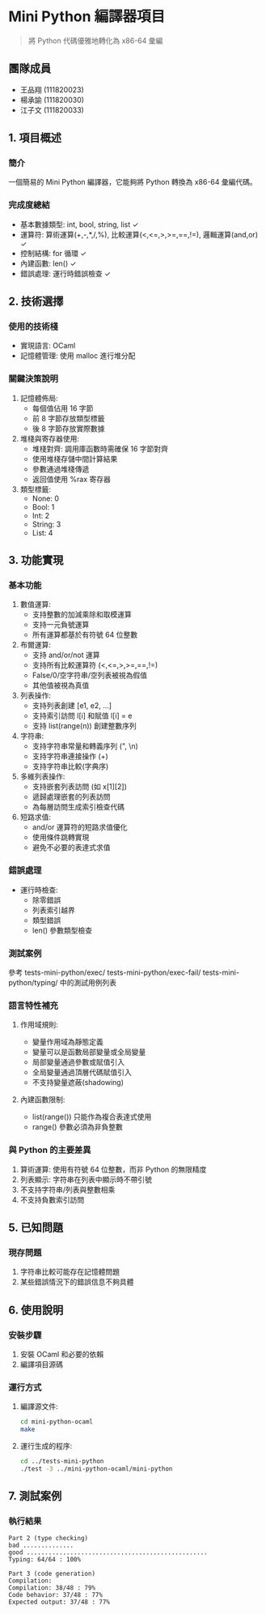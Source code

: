 # Mini Python 編譯器項目
> 將 Python 代碼優雅地轉化為 x86-64 彙編

## 團隊成員
- 王品翔 (111820023)
- 楊承諭 (111820030)  
- 江子文 (111820033)

## 1. 項目概述

### 簡介
一個簡易的 Mini Python 編譯器，它能夠將 Python 轉換為 x86-64 彙編代碼。

### 完成度總結
- 基本數據類型: int, bool, string, list ✓
- 運算符: 算術運算(+,-,*,/,%), 比較運算(<,<=,>,>=,==,!=), 邏輯運算(and,or) ✓
- 控制結構: for 循環 ✓
- 內建函數: len() ✓
- 錯誤處理: 運行時錯誤檢查 ✓

## 2. 技術選擇

### 使用的技術棧
- 實現語言: OCaml
- 記憶體管理: 使用 malloc 進行堆分配

### 關鍵決策說明
1. 記憶體佈局:
   - 每個值佔用 16 字節
   - 前 8 字節存放類型標籤
   - 後 8 字節存放實際數據
2. 堆棧與寄存器使用:
   - 堆棧對齊: 調用庫函數時需確保 16 字節對齊
   - 使用堆棧存儲中間計算結果
   - 參數通過堆棧傳遞
   - 返回值使用 %rax 寄存器
2. 類型標籤:
   - None: 0
   - Bool: 1
   - Int: 2
   - String: 3
   - List: 4

## 3. 功能實現

### 基本功能
1. 數值運算:
   - 支持整數的加減乘除和取模運算
   - 支持一元負號運算
   - 所有運算都基於有符號 64 位整數
2. 布爾運算:
   - 支持 and/or/not 運算
   - 支持所有比較運算符 (<,<=,>,>=,==,!=)
   - False/0/空字符串/空列表被視為假值
   - 其他值被視為真值
3. 列表操作:
   - 支持列表創建 [e1, e2, ...]
   - 支持索引訪問 l[i] 和賦值 l[i] = e
   - 支持 list(range(n)) 創建整數序列
4. 字符串:
   - 支持字符串常量和轉義序列 (\", \n)
   - 支持字符串連接操作 (+)
   - 支持字符串比較(字典序)
5. 多維列表操作:
   - 支持嵌套列表訪問 (如 x[1][2])
   - 遞歸處理嵌套的列表訪問
   - 為每層訪問生成索引檢查代碼
6. 短路求值:
   - and/or 運算符的短路求值優化
   - 使用條件跳轉實現
   - 避免不必要的表達式求值

### 錯誤處理
- 運行時檢查:
  - 除零錯誤
  - 列表索引越界
  - 類型錯誤
  - len() 參數類型檢查

### 測試案例
參考 tests-mini-python/exec/ tests-mini-python/exec-fail/ tests-mini-python/typing/ 中的測試用例列表
### 語言特性補充
1. 作用域規則:
   - 變量作用域為靜態定義
   - 變量可以是函數局部變量或全局變量
   - 局部變量通過參數或賦值引入
   - 全局變量通過頂層代碼賦值引入
   - 不支持變量遮蔽(shadowing)

2. 內建函數限制:
   - list(range()) 只能作為複合表達式使用
   - range() 參數必須為非負整數

### 與 Python 的主要差異
1. 算術運算: 使用有符號 64 位整數，而非 Python 的無限精度
2. 列表顯示: 字符串在列表中顯示時不帶引號
3. 不支持字符串/列表與整數相乘
4. 不支持負數索引訪問



## 5. 已知問題

### 現存問題
1. 字符串比較可能存在記憶體問題
2. 某些錯誤情況下的錯誤信息不夠具體

## 6. 使用說明

### 安裝步驟
1. 安裝 OCaml 和必要的依賴
2. 編譯項目源碼

### 運行方式
1. 編譯源文件:
   ```bash
   cd mini-python-ocaml
   make
   ```
2. 運行生成的程序:
   ```bash
   cd ../tests-mini-python
   ./test -3 ../mini-python-ocaml/mini-python
   ```

## 7. 測試案例
### 執行結果
```
Part 2 (type checking)
bad ..............
good ..................................................
Typing: 64/64 : 100%
```
```
Part 3 (code generation)
Compilation:
Compilation: 38/48 : 79%
Code behavior: 37/48 : 77%
Expected output: 37/48 : 77%
```
